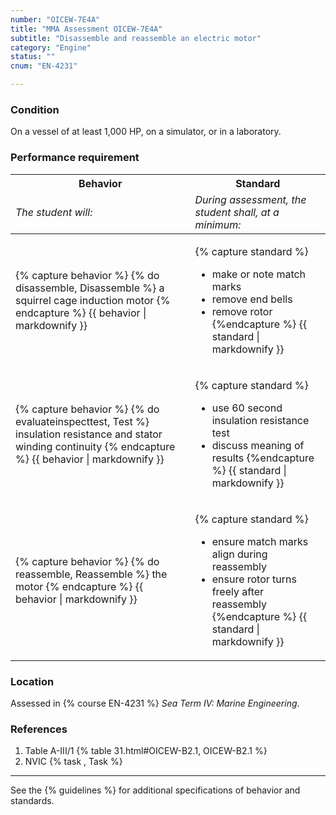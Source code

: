 ```yaml
---
number: "OICEW-7E4A"
title: "MMA Assessment OICEW-7E4A"
subtitle: "Disassemble and reassemble an electric motor"
category: "Engine"
status: ""
cnum: "EN-4231"

---
```

### Condition

On a vessel of at least 1,000 HP, on a simulator, or in a laboratory.

### Performance requirement 

<table width='100%' class='Guidelines'>
 <thead>
 <tr>
     <th class='thirty'>Behavior</th>
     <th class='seventy'>Standard</th>
 </tr>
 <tr>
     <td><em>The student will:</em></td>
     <td><em>During assessment, the student shall, at a minimum:</em></td>
 </tr>
 </thead>
 <tbody>
 

<tr><td>

{% capture behavior %}
{% do disassemble, Disassemble %} a squirrel cage induction motor
{% endcapture %}
{{ behavior | markdownify }}

</td><td>

{% capture standard %}
* make or note match marks
* remove end bells
* remove rotor
{%endcapture %}
{{ standard | markdownify }}

</td></tr>



<tr><td>

{% capture behavior %}
{% do evaluateinspecttest, Test %} insulation resistance and stator winding continuity
{% endcapture %}
{{ behavior | markdownify }}

</td><td>

{% capture standard %}
* use 60 second insulation resistance test
* discuss meaning of results
{%endcapture %}
{{ standard | markdownify }}

</td></tr>



<tr><td>

{% capture behavior %}
{% do reassemble, Reassemble %} the motor
{% endcapture %}
{{ behavior | markdownify }}

</td><td>

{% capture standard %}
* ensure match marks align during reassembly
* ensure rotor turns freely after reassembly
{%endcapture %}
{{ standard | markdownify }}

</td></tr>



 </tbody>
 </table>

### Location

Assessed in  {% course  EN-4231 %}  *Sea Term IV: Marine Engineering*.

### References

1.  Table A-III/1 {% table 31.html#OICEW-B2.1, OICEW-B2.1 %}
1.  NVIC  {% task , Task %}

***



See the {% guidelines %} for additional specifications of behavior and standards.